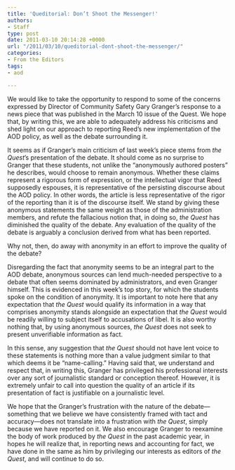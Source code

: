 ```yaml
---
title: 'Queditorial: Don’t Shoot the Messenger!'
authors:
- Staff
type: post
date: 2011-03-10 20:14:28 +0000
url: "/2011/03/10/queditorial-dont-shoot-the-messenger/"
categories:
- From the Editors
tags:
- aod

---
```

We would like to take the opportunity to respond to some of the concerns expressed by Director of Community Safety Gary Granger’s response to a news piece that was published in the March 10 issue of the Quest. We hope that, by writing this, we are able to adequately address his criticisms and shed light on our approach to reporting Reed’s new implementation of the AOD policy, as well as the debate surrounding it.

It seems as if Granger’s main criticism of last week’s piece stems from _the Quest_’s presentation of the debate. It should come as no surprise to Granger that these students, not unlike the “anonymously authored posters” he describes, would choose to remain anonymous. Whether these claims represent a rigorous form of expression, or the intellectual vigor that Reed supposedly espouses, it is representative of the persisting discourse about the AOD policy. In other words, the article is less representative of the rigor of the reporting than it is of the discourse itself. We stand by giving these anonymous statements the same weight as those of the administration members, and refute the fallacious notion that, in doing so, _the Quest_ has diminished the quality of the debate. Any evaluation of the quality of the debate is arguably a conclusion derived from what has been reported.

Why not, then, do away with anonymity in an effort to improve the quality of the debate?

Disregarding the fact that anonymity seems to be an integral part to the AOD debate, anonymous sources can lend much-needed perspective to a debate that often seems dominated by administrators, and even Granger himself. This is evidenced in this week’s top story, for which the students spoke on the condition of anonymity. It is important to note here that any expectation that _the Quest_ would qualify its information in a way that comprises anonymity stands alongside an expectation that _the Quest_ would be readily willing to subject itself to accusations of libel. It is also worthy nothing that, by using anonymous sources, _the Quest_ does not seek to present unverifiable information as fact.

In this sense, any suggestion that _the Quest_ should not have lent voice to these statements is nothing more than a value judgment similar to that which deems it be “name-calling.” Having said that, we understand and respect that, in writing this, Granger has privileged his professional interests over any sort of journalistic standard or conception thereof. However, it is extremely unfair to call into question the quality of an article if its presentation of fact is justifiable on a journalistic level.

We hope that the Granger’s frustration with the nature of the debate—something that we believe we have consistently framed with tact and accuracy—does not translate into a frustration with _the Quest_, simply because we have reported on it. We also encourage Granger to reexamine the body of work produced by _the Quest_ in the past academic year, in hopes he will realize that, in reporting news and accounting for fact, we have done in the same as him by privileging our interests as editors of _the Quest_, and will continue to do so.
